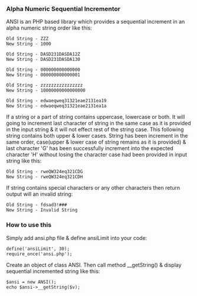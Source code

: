 ### Alpha Numeric Sequential Incrementor
ANSI is an PHP based library which provides a sequential increment in an alpha numeric string order like this:

```
Old String - ZZZ
New String - 1000

Old String - DASD231DASDA12Z
New String - DASD231DASDA130

Old String - 000000000000000
New String - 000000000000001

Old String - zzzzzzzzzzzzzzzz
New String - 10000000000000000

Old String - edwaeqweq31321eae2131ea19
New String - edwaeqweq31321eae2131ea1a
```
If a string or a part of string contains uppercase, lowercase or both. It will going to increment last character
of string in the same case as it is provided in the input string & it will not effect rest of the string case.
This following string contains both upper & lower cases. String has been increment in the same order,
case(upper & lower case of string remains as it is provided) & last character 'G' has been successfully increment
into the expected character 'H' without losing the character case had been provided in input string like this:

```
Old String - rweQW324eq321CDG
New String - rweQW324eq321CDH
```

If string contains special characters or any other characters then return output will an invalid string:

```
Old String - fdsad3!###
New String - Invalid String
```

### How to use this
Simply add ansi.php file & define ansiLimit into your code:

```
define('ansiLimit', 30);
require_once('ansi.php');
```

Create an object of class ANSI. Then call method __getString() & display sequential incremented string like this:

```
$ansi = new ANSI();
echo $ansi->__getString($v);
```

